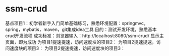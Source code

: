 # ssm-crud
基点项目1：初学者新手入门简单基础练习，熟悉环境配置：springmvc，spring，mybatis，maven，git集成idea工具 目的：测试开发环境，熟悉基本crud开发流程 成功标准：浏览器输入：http://localhost:8080/ssm-crud/ 显示主页面，即为成功  为项目1提速提速，访问速度块的项目2：  为项目2提速提速，访问速度块的项目3：  为项目2提速提速，访问速度块的项目3：
